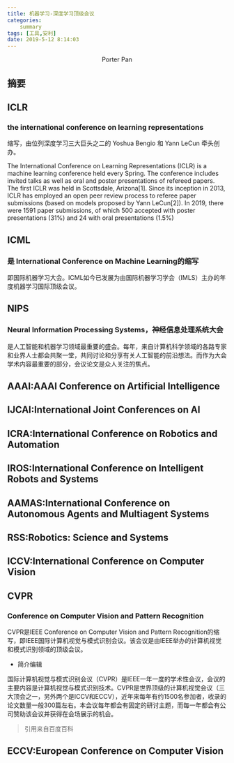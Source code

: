 ```yaml
---
title: 机器学习-深度学习顶级会议
categories:
    summary
tags: [工具,安利]
date: 2019-5-12 8:14:03
---
```


<center> Porter Pan </center>

## 摘要



<!-- more -->

## ICLR 

### the international conference on learning representations

缩写，由位列深度学习三大巨头之二的 Yoshua Bengio 和 Yann LeCun 牵头创办。

The International Conference on Learning Representations (ICLR) is a machine learning conference held every Spring. The conference includes invited talks as well as oral and poster presentations of refereed papers. The first ICLR was held in Scottsdale, Arizona[1]. Since its inception in 2013, ICLR has employed an open peer review process to referee paper submissions (based on models proposed by Yann LeCun[2]). In 2019, there were 1591 paper submissions, of which 500 accepted with poster presentations (31%) and 24 with oral presentations (1.5%) 


## ICML 

### 是 International Conference on Machine Learning的缩写

即国际机器学习大会。ICML如今已发展为由国际机器学习学会（IMLS）主办的年度机器学习国际顶级会议。


## NIPS

### Neural Information Processing Systems，神经信息处理系统大会

是人工智能和机器学习领域最重要的盛会。每年，来自计算机科学领域的各路专家和业界人士都会共聚一堂，共同讨论和分享有关人工智能的前沿想法。而作为大会学术内容最重要的部分，会议论文是众人关注的焦点。

## AAAI:AAAI Conference on Artificial Intelligence

## IJCAI:International Joint Conferences on AI

## ICRA:International Conference on Robotics and Automation

## IROS:International Conference on Intelligent Robots and Systems

## AAMAS:International Conference on Autonomous Agents and Multiagent Systems

## RSS:Robotics: Science and Systems

## ICCV:International Conference on Computer Vision

## CVPR

### Conference on Computer Vision and Pattern Recognition

CVPR是IEEE Conference on Computer Vision and Pattern Recognition的缩写，即IEEE国际计算机视觉与模式识别会议。该会议是由IEEE举办的计算机视觉和模式识别领域的顶级会议。

- 简介编辑

国际计算机视觉与模式识别会议（CVPR）是IEEE一年一度的学术性会议，会议的主要内容是计算机视觉与模式识别技术。CVPR是世界顶级的计算机视觉会议（三大顶会之一，另外两个是ICCV和ECCV），近年来每年有约1500名参加者，收录的论文数量一般300篇左右。本会议每年都会有固定的研讨主题，而每一年都会有公司赞助该会议并获得在会场展示的机会。

> 引用来自百度百科

## ECCV:European Conference on Computer Vision




